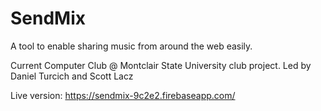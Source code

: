 # SendMix
A tool to enable sharing music from around the web easily.

Current Computer Club @ Montclair State University club project. Led by Daniel Turcich and Scott Lacz

Live version: https://sendmix-9c2e2.firebaseapp.com/
